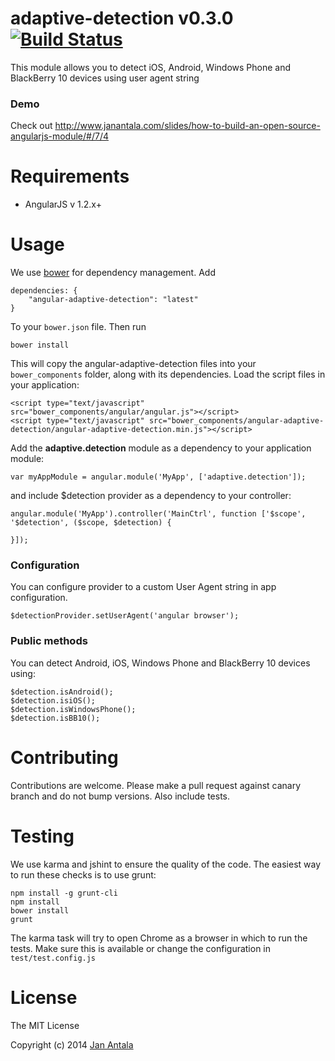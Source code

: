 # adaptive-detection v0.3.0 [![Build Status](https://travis-ci.org/angular-adaptive/adaptive-detection.png?branch=master)](https://travis-ci.org/angular-adaptive/adaptive-detection)

This module allows you to detect iOS, Android, Windows Phone and BlackBerry 10 devices using user agent string

### Demo

Check out http://www.janantala.com/slides/how-to-build-an-open-source-angularjs-module/#/7/4

# Requirements

- AngularJS v 1.2.x+

# Usage

We use [bower](http://twitter.github.com/bower/) for dependency management. Add

    dependencies: {
        "angular-adaptive-detection": "latest"
    }

To your `bower.json` file. Then run

    bower install

This will copy the angular-adaptive-detection files into your `bower_components` folder, along with its dependencies. Load the script files in your application:

    <script type="text/javascript" src="bower_components/angular/angular.js"></script>
    <script type="text/javascript" src="bower_components/angular-adaptive-detection/angular-adaptive-detection.min.js"></script>

Add the **adaptive.detection** module as a dependency to your application module:

    var myAppModule = angular.module('MyApp', ['adaptive.detection']);

and include $detection provider as a dependency to your controller:

    angular.module('MyApp').controller('MainCtrl', function ['$scope', '$detection', ($scope, $detection) {

    }]);

### Configuration

You can configure provider to a custom User Agent string in app configuration.

    $detectionProvider.setUserAgent('angular browser');

### Public methods

You can detect Android, iOS, Windows Phone and BlackBerry 10 devices using:

    $detection.isAndroid();
    $detection.isiOS();
    $detection.isWindowsPhone();
    $detection.isBB10();

    
# Contributing

Contributions are welcome. Please make a pull request against canary branch and do not bump versions. Also include tests.

# Testing

We use karma and jshint to ensure the quality of the code. The easiest way to run these checks is to use grunt:

    npm install -g grunt-cli
    npm install
    bower install
    grunt

The karma task will try to open Chrome as a browser in which to run the tests. Make sure this is available or change the configuration in `test/test.config.js` 

# License

The MIT License

Copyright (c) 2014 [Jan Antala](http://www.janantala.com)
